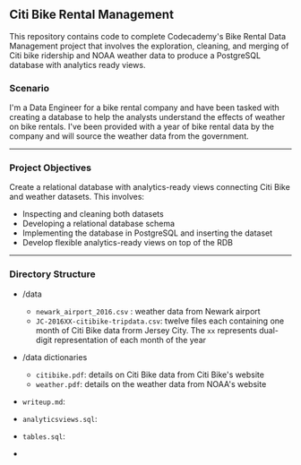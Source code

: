 ## Citi Bike Rental Management
This repository contains code to complete Codecademy's Bike Rental Data Management project that involves the exploration, cleaning, and merging of Citi bike ridership and NOAA weather data to produce a PostgreSQL database with analytics ready views.

### Scenario
 I'm  a Data Engineer for a bike rental company and have been tasked with creating a database to help the analysts understand the effects of weather on bike rentals. I've been provided with a year of bike rental data by the company and will source the weather data from the government.

--- 
 
 ### Project Objectives
 Create a relational database with analytics-ready views connecting Citi Bike and weather datasets. This involves:
 - Inspecting and cleaning both datasets
 - Developing a relational database schema
 - Implementing the database in PostgreSQL and inserting the dataset
 - Develop flexible analytics-ready views on top of the RDB


 ---
 ### Directory Structure
 * /data
    * `newark_airport_2016.csv` : weather data from Newark airport
    * `JC-2016XX-citibike-tripdata.csv`: twelve files each containing one month of Citi Bike data frorm Jersey City. The `xx` represents dual-digit representation of each month of the year

* /data dictionaries
    * `citibike.pdf`: details on Citi Bike data from Citi Bike's website
    * `weather.pdf`: details on the weather data from NOAA's website

* `writeup.md`:
* `analyticsviews.sql`:
* `tables.sql`:
*